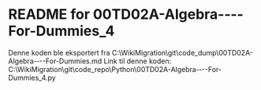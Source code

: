 # README for 00TD02A-Algebra-‐--For-Dummies_4
Denne koden ble eksportert fra C:\WikiMigration\git\code_dump\00TD02A-Algebra-‐--For-Dummies.md
Link til denne koden: C:\WikiMigration\git\code_repo\Python\00TD02A-Algebra-‐--For-Dummies_4.py
